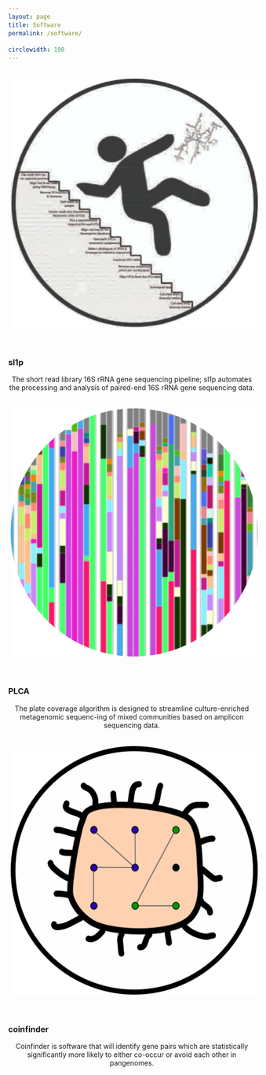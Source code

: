 ```yaml
---
layout: page
title: Software
permalink: /software/

circlewidth: 190
---
```

<div id="contentbox">
<div id="contentsoft">
  <div class="figure">
    <a href="https://github.com/fwhelan/sl1p">
      <img src="/assets/images/circle_sl1p.svg" alt="drawing" width="{{ page.circlewidth  }}" style="vertical-align:middle;margin:20px 5px"/>
    </a>
  </div>
<br>
<h3><b>sl1p</b></h3>
<p align="center">The short read library 16S rRNA gene sequencing pipeline; sl1p automates the processing and analysis of paired-end 16S rRNA gene sequencing data.</p>
</div>

<div id="contentsoft">
  <div class="figure">
    <a href="https://github.com/fwhelan/PLCA">
      <img src="/assets/images/circle_plca.svg" alt="drawing" width="{{ page.circlewidth  }}" style="vertical-align:middle;margin:20px 5px"/>
    </a>
  </div>
<br>
<h3><b>PLCA</b></h3>
<p align="center">The plate coverage algorithm is designed to streamline culture-enriched metagenomic sequenc-ing of mixed communities based on amplicon sequencing data.</p>
</div>

<div id="contentsoft">
  <div class="figure">
    <a href="https://github.com/fwhelan/coinfinder">
      <img src="/assets/images/circle_coinfinder.svg" alt="drawing" width="{{ page.circlewidth  }}" style="vertical-align:middle;margin:20px 5px"/>
    </a>
  </div>
<br>
<h3><b>coinfinder</b></h3>
<p align="center">Coinfinder is software that will identify gene pairs which are statistically significantly more likely to either co-occur or avoid each other in pangenomes.</p>
</div>
</div>
